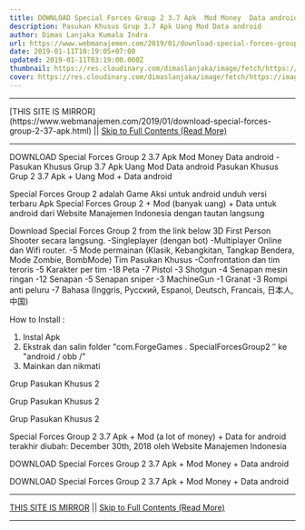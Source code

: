 ```yaml
---
title: DOWNLOAD Special Forces Group 2 3.7 Apk  Mod Money  Data android
description: Pasukan Khusus Grup 3.7 Apk Uang Mod Data android
author: Dimas Lanjaka Kumala Indra
url: https://www.webmanajemen.com/2019/01/download-special-forces-group-2-37-apk.html
date: 2019-01-11T10:19:05+07:00
updated: 2019-01-11T03:19:00.000Z
thumbnail: https://res.cloudinary.com/dimaslanjaka/image/fetch/https://image.revdl.com/2016/special-forces-group-2-1.png
cover: https://res.cloudinary.com/dimaslanjaka/image/fetch/https://image.revdl.com/2016/special-forces-group-2-1.png
---
```


<hr/> [THIS SITE IS MIRROR](https://www.webmanajemen.com/2019/01/download-special-forces-group-2-37-apk.html) || <a href="https://www.webmanajemen.com/2019/01/download-special-forces-group-2-37-apk.html" rel="follow" class="button" id="read-more">Skip to Full Contents (Read More)</a> <hr/> DOWNLOAD Special Forces Group 2 3.7 Apk  Mod Money  Data android - Pasukan Khusus Grup 3.7 Apk Uang Mod Data android Pasukan Khusus Grup 2 3.7 Apk + Uang Mod + Data android 
  
  
  
  Special Forces Group 2 adalah Game Aksi untuk android 
 unduh versi terbaru Apk Special Forces Group 2 + Mod (banyak uang) + Data untuk android dari Website Manajemen Indonesia dengan tautan langsung 
  
 Download Special Forces Group 2 from the link below 
   3D First Person Shooter secara langsung. 
 -Singleplayer (dengan bot) 
 -Multiplayer Online dan Wifi router. 
 -5 Mode permainan (Klasik, Kebangkitan, Tangkap Bendera, Mode Zombie, BombMode) 
 Tim Pasukan Khusus -Confrontation dan tim teroris 
 -5 Karakter per tim 
 -18 Peta 
 -7 Pistol 
 -3 Shotgun 
 -4 Senapan mesin ringan 
 -12 Senapan 
 -5 Senapan sniper 
 -3 MachineGun 
 -1 Granat 
 -3 Rompi anti peluru 
 -7 Bahasa (Inggris, Русский, Espanol, Deutsch, Francais, 日本人, 中国) 
  
 How to Install : 
 1. Instal Apk 
 2. Ekstrak dan salin folder "com.ForgeGames .  SpecialForcesGroup2 ″ ke "android / obb /" 
 3. Mainkan dan nikmati 
  
    
  Grup Pasukan Khusus 2 
  
  
    
  Grup Pasukan Khusus 2 
  
  
    
  Grup Pasukan Khusus 2 
  
  
  Special Forces Group 2 3.7 Apk + Mod (a lot of money) + Data for android terakhir diubah: December 30th, 2018 oleh Website Manajemen Indonesia 
  
  
  
DOWNLOAD Special Forces Group 2 3.7 Apk + Mod Money + Data android
  
 DOWNLOAD Special Forces Group 2 3.7 Apk + Mod Money + Data android <hr/> [THIS SITE IS MIRROR](https://www.webmanajemen.com/2019/01/download-special-forces-group-2-37-apk.html) || <a href="https://www.webmanajemen.com/2019/01/download-special-forces-group-2-37-apk.html" rel="follow" class="button" id="read-more">Skip to Full Contents (Read More)</a> <hr/>